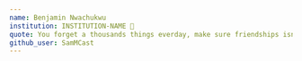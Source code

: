 ```yaml
---
name: Benjamin Nwachukwu 
institution: INSTITUTION-NAME 🚩 
quote: You forget a thousands things everday, make sure friendships isn't one of them 
github_user: SamMCast
---
```

